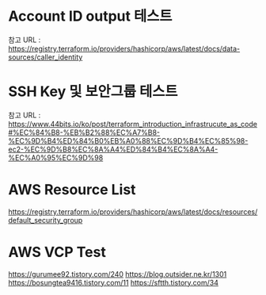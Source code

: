 # Account ID output 테스트
참고 URL : https://registry.terraform.io/providers/hashicorp/aws/latest/docs/data-sources/caller_identity


# SSH Key 및 보안그룹 테스트
참고 URL : https://www.44bits.io/ko/post/terraform_introduction_infrastrucute_as_code#%EC%84%B8-%EB%B2%88%EC%A7%B8-%EC%9D%B4%ED%84%B0%EB%A0%88%EC%9D%B4%EC%85%98-ec2-%EC%9D%B8%EC%8A%A4%ED%84%B4%EC%8A%A4-%EC%A0%95%EC%9D%98

# AWS Resource List
https://registry.terraform.io/providers/hashicorp/aws/latest/docs/resources/default_security_group

# AWS VCP Test
https://gurumee92.tistory.com/240
https://blog.outsider.ne.kr/1301
https://bosungtea9416.tistory.com/11
https://sftth.tistory.com/34